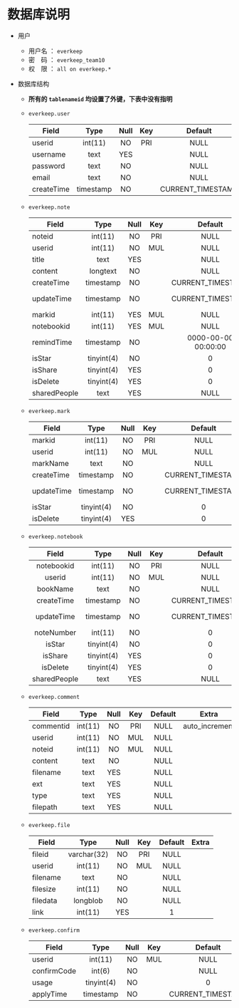 # 数据库说明
+ 用户
  + 用户名 ： `everkeep`
  + 密&emsp;码 ： `everkeep_team10`
  + 权&emsp;限 ：  `all on everkeep.*`

+ 数据库结构
  +  **所有的 `tablenameid` 均设置了外键，下表中没有指明**
  + `everkeep.user`

    | Field      | Type      | Null | Key | Default           | Extra          |
    |------------|:---------:|:----:|:---:|:-----------------:|----------------|
    | userid     | int(11)   | NO   | PRI | NULL              | auto_increment |
    | username   | text      | YES  |     | NULL              | unique         |
    | password   | text      | NO   |     | NULL              |                |
    | email      | text      | NO   |     | NULL              | unique         |
    | createTime | timestamp | NO   |     | CURRENT_TIMESTAMP |                |

  + `everkeep.note`

    | Field        | Type       | Null | Key | Default             | Extra                      |
    |--------------|:----------:|:----:|:---:|:-------------------:|----------------------------|
    | noteid       | int(11)    | NO   | PRI | NULL                | auto_increment |
    | userid       | int(11)    | NO   | MUL | NULL                |                            |
    | title        | text       | YES  |     | NULL                |                            |
    | content      | longtext       | NO   |     | NULL                |                            |
    | createTime   | timestamp  | NO   |     | CURRENT_TIMESTAMP   |                            |
    | updateTime   | timestamp  | NO   |     | CURRENT_TIMESTAMP   | on update CURRENT_TIMESTAMP|
    | markid       | int(11)    | YES  | MUL | NULL                |                            |
    | notebookid   | int(11)    | YES  | MUL | NULL                |                            |
    | remindTime   | timestamp  | NO   |     | 0000-00-00 00:00:00 |                            |
    | isStar      | tinyint(4) | NO   |     | 0                |                            |
    | isShare      | tinyint(4) | YES  |     | 0                   |                            |
    | isDelete     | tinyint(4) | YES  |     | 0                   |                            |
    | sharedPeople | text       | YES  |     | NULL                |                            |  
  + `everkeep.mark`

    | Field      | Type       | Null | Key | Default           | Extra                       |
    |------------|:----------:|:----:|:---:|:-----------------:|:---------------------------:|
    | markid     | int(11)    | NO   | PRI | NULL              | auto_increment              |
    | userid     | int(11)    | NO   | MUL | NULL              |                             |
    | markName   | text       | NO   |     | NULL              |                             |
    | createTime | timestamp  | NO   |     | CURRENT_TIMESTAMP |                             |
    | updateTime | timestamp  | NO   |     | CURRENT_TIMESTAMP | on update CURRENT_TIMESTAMP |
    | isStar    | tinyint(4) | NO   |     | 0              |                             |
    | isDelete   | tinyint(4) | YES  |     | 0                 |                             |

  + `everkeep.notebook`

    | Field        | Type       | Null | Key | Default           | Extra                       |
    |:------------:|:----------:|:----:|:---:|:-----------------:|:---------------------------:|
    | notebookid   | int(11)    | NO   | PRI | NULL              | auto_increment |
    | userid       | int(11)    | NO   | MUL | NULL              |                             |
    | bookName     | text       | NO   |     | NULL              |                             |
    | createTime   | timestamp  | NO   |     | CURRENT_TIMESTAMP |                             |
    | updateTime   | timestamp  | NO   |     | CURRENT_TIMESTAMP | on update CURRENT_TIMESTAMP |
    | noteNumber   | int(11)    | NO   |     | 0                 |                             |
    | isStar      | tinyint(4) | NO   |     | 0              |                             |
    | isShare      | tinyint(4) | YES  |     | 0                 |                             |
    | isDelete     | tinyint(4) | YES  |     | 0                 |                             |
    | sharedPeople | text       | YES  |     | NULL              |                             |

  + `everkeep.comment`
  
    | Field     | Type    | Null | Key | Default | Extra |
    |-----------|:-------:|:----:|:---:|:-------:|:-----:|
    | commentid | int(11) | NO   | PRI | NULL    | auto_increment |
    | userid    | int(11) | NO   | MUL | NULL    |       |
    | noteid    | int(11) | NO   | MUL | NULL    |       |
    | content   | text    | NO   |     | NULL    |       |
    | filename  | text    | YES  |     | NULL    |       |
    | ext       | text    | YES  |     | NULL    |       |
    | type      | text    | YES  |     | NULL    |       |
    | filepath  | text    | YES  |     | NULL    |       |

  + `everkeep.file`

    | Field        | Type        | Null | Key | Default | Extra |
    |--------------|:-----------:|:----:|:---:|:-------:|:-----:|
    | fileid       | varchar(32) | NO   | PRI | NULL    |       |
    | userid       | int(11)     | NO   | MUL | NULL    |       |
    | filename     | text        | NO   |     | NULL    |       |
    | filesize     | int(11)     | NO   |     | NULL    |       |
    | filedata     | longblob    | NO   |     | NULL    |       |
    | link         | int(11)     | YES  |     | 1       |       |
    
  + `everkeep.confirm`
  
    | Field        | Type    | Null | Key | Default | Extra |
    |--------------|:-------:|:----:|:---:|:-------:|-------|
    | userid       | int(11) | NO   | MUL | NULL    |       |
    | confirmCode | int(6)  | NO   |     | NULL    |       |
    | usage        | tinyint(4) | NO   |     | 0                 |       |
    | applyTime    | timestamp  | NO   |     | CURRENT_TIMESTAMP |       |